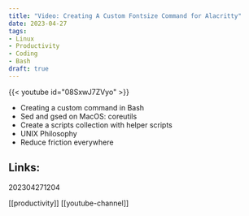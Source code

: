 ```yaml
---
title: "Video: Creating A Custom Fontsize Command for Alacritty"
date: 2023-04-27
tags:
- Linux
- Productivity
- Coding
- Bash
draft: true
---
```


{{< youtube id="08SxwJ7ZVyo" >}}

* Creating a custom command in Bash
* Sed and gsed on MacOS: coreutils
* Create a scripts collection with helper scripts
* UNIX Philosophy
* Reduce friction everywhere

## Links:

202304271204

[[productivity]]
[[youtube-channel]]

